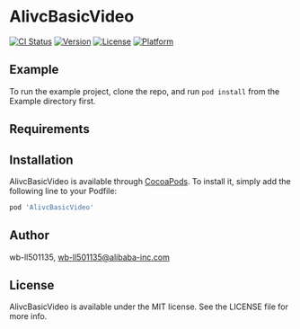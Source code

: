 # AlivcBasicVideo

[![CI Status](https://img.shields.io/travis/wb-ll501135/AlivcBasicVideo.svg?style=flat)](https://travis-ci.org/wb-ll501135/AlivcBasicVideo)
[![Version](https://img.shields.io/cocoapods/v/AlivcBasicVideo.svg?style=flat)](https://cocoapods.org/pods/AlivcBasicVideo)
[![License](https://img.shields.io/cocoapods/l/AlivcBasicVideo.svg?style=flat)](https://cocoapods.org/pods/AlivcBasicVideo)
[![Platform](https://img.shields.io/cocoapods/p/AlivcBasicVideo.svg?style=flat)](https://cocoapods.org/pods/AlivcBasicVideo)

## Example

To run the example project, clone the repo, and run `pod install` from the Example directory first.

## Requirements

## Installation

AlivcBasicVideo is available through [CocoaPods](https://cocoapods.org). To install
it, simply add the following line to your Podfile:

```ruby
pod 'AlivcBasicVideo'
```

## Author

wb-ll501135, wb-ll501135@alibaba-inc.com

## License

AlivcBasicVideo is available under the MIT license. See the LICENSE file for more info.
